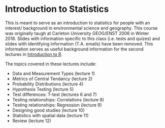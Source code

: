 # Introduction to Statistics 

This is meant to serve as an introduction to statistics for people with an interest/ background in environmental science and geography. This course was originally taugh at Carleton University GEOG/ENST 2006 in Winter 2018. Slides with information specific to this class (i.e. tests and quizes) and slides with identifying information (T.A. emails) have been removed. This information serves as useful background information for the second lectures in [Introduction to R](https://github.com/kristineccles/Introduction_to_R). 

The topics covered in these lectures include: 
- Data and Measurement Types (lecture 1)
- Metrics of Central Tendancy (lecture 2)
- Probability Distributions (lecture 4)
- Hypothesis Testing (lecture 5)
- Test differences: T-test (lectures 6 and 7)
- Testing relationships: Correlations (lecture 8)
- Testing relationships: Regression (lecture 9)
- Designing good studies (lecture 10)
- Statistics with spatial data (lecture 11)
- Review (lecture 12)

